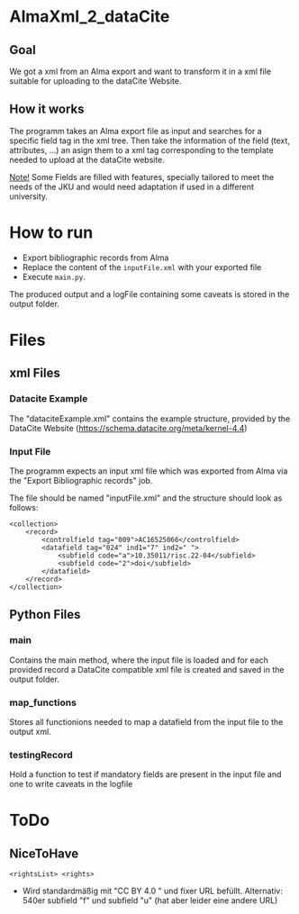 # AlmaXml_2_dataCite
## Goal
We got a xml from an Alma export and want to transform it in a xml file suitable for uploading to the dataCite Website.

## How it works
The programm takes an Alma export file as input and searches for a specific field tag in the xml tree. Then take the information of the field (text, attributes, ...) an asign them to a xml tag corresponding to the template needed to upload at the dataCite website.

<u>Note!</u> Some Fields are filled with features, specially tailored to meet the needs of the JKU and would need adaptation if used in a different university.

# How to run
* Export bibliographic records from Alma
* Replace the content of the `inputFile.xml` with your exported file
* Execute `main.py`.

The produced output and a logFile containing some caveats is stored in the output folder.

# Files
## xml Files
### Datacite Example
 The "dataciteExample.xml" contains the example structure, provided by the DataCite Website (https://schema.datacite.org/meta/kernel-4.4)

### Input File
The programm expects an input xml file which was exported from Alma via the "Export Bibliographic records" job.

The file should be named "inputFile.xml" and the structure should look as follows:
```
<collection>
    <record>
        <controlfield tag="009">AC16525066</controlfield>
        <datafield tag="024" ind1="7" ind2=" ">
            <subfield code="a">10.35011/risc.22-04</subfield>
            <subfield code="2">doi</subfield>
        </datafield>
    </record>
</collection>
```
## Python Files
### main
Contains the main method, where the input file is loaded and for each provided record a DataCite compatible xml file is created and saved in the output folder.

### map_functions
Stores all functionions needed to map a datafield from the input file to the output xml.

### testingRecord
Hold a function to test if mandatory fields are present in the input file and one to write caveats in the logfile

# ToDo

## NiceToHave
```
<rightsList> <rights>
```
* Wird standardmäßig mit "CC BY 4.0 " und fixer URL befüllt. Alternativ: 540er subfield "f" und subfield "u" (hat aber leider eine andere URL)

